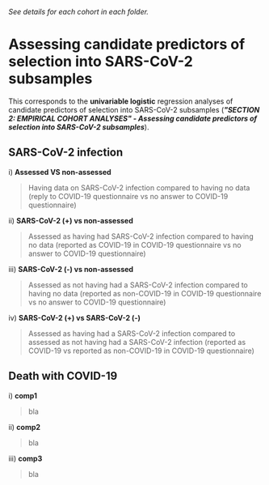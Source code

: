*See details for each cohort in each folder.* 



# Assessing candidate predictors of selection into SARS-CoV-2 subsamples

This corresponds to the **univariable logistic** regression analyses of candidate predictors of selection into SARS-CoV-2  subsamples (***"SECTION 2: EMPIRICAL COHORT ANALYSES" - Assessing candidate predictors of selection into SARS-CoV-2 subsamples***). 



## SARS-CoV-2 infection 

i) **Assessed VS non-assessed**
>Having data on SARS-CoV-2 infection compared to having no data (reply to COVID-19 questionnaire vs no answer to COVID-19 questionnaire)

ii) **SARS-CoV-2 (+) vs non-assessed**
>Assessed as having had SARS-CoV-2 infection compared to having no data (reported as COVID-19 in COVID-19 questionnaire vs no answer to COVID-19 questionnaire)

iii) **SARS-CoV-2 (-) vs non-assessed**
>Assessed as not having had a SARS-CoV-2 infection compared to having no data (reported as non-COVID-19 in COVID-19 questionnaire vs no answer to COVID-19 questionnaire)

iv) **SARS-CoV-2 (+) vs SARS-CoV-2 (-)**
>Assessed as having had a SARS-CoV-2 infection compared to assessed as not having had a SARS-CoV-2 infection (reported as COVID-19 vs reported as non-COVID-19 in COVID-19 questionnaire)



## Death with COVID-19

i) **comp1**
>bla

ii) **comp2**
>bla

iii) **comp3**
>bla
